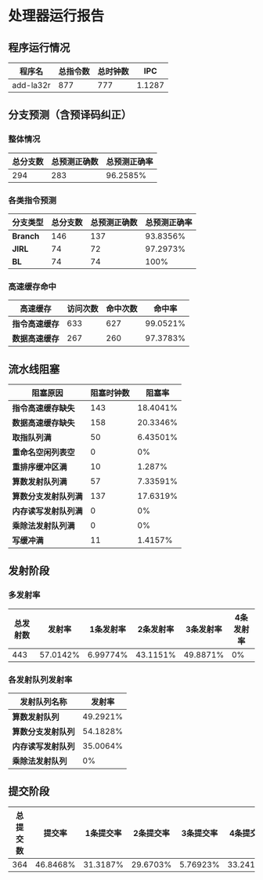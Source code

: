 # 处理器运行报告
## 程序运行情况
|程序名|总指令数|总时钟数|IPC|
|---|---|---|---|
|add-la32r|877|777|1.1287|

## 分支预测（含预译码纠正）
### 整体情况
|总分支数|总预测正确数|总预测正确率|
|---|---|---|
|294|283|96.2585%|

### 各类指令预测
|分支类型|总分支数|总预测正确数|总预测正确率|
|---|---|---|---|
|**Branch**| 146 | 137 | 93.8356%|
|**JIRL**| 74 | 72 | 97.2973%|
|**BL**| 74 | 74 | 100%|

### 高速缓存命中
|高速缓存|访问次数|命中次数|命中率|
|---|---|---|---|
|**指令高速缓存**| 633 | 627 | 99.0521%|
|**数据高速缓存**| 267 | 260 | 97.3783%|
## 流水线阻塞
|阻塞原因|阻塞时钟数|阻塞率|
|---|---|---|
|**指令高速缓存缺失**| 143 | 18.4041%|
|**数据高速缓存缺失**| 158 | 20.3346%|
|**取指队列满**| 50 | 6.43501%|
|**重命名空闲列表空**|0 | 0%|
|**重排序缓冲区满**|10 | 1.287%|
|**算数发射队列满**|57 | 7.33591%|
|**算数分支发射队列满**|137 | 17.6319%|
|**内存读写发射队列满**|0 | 0%|
|**乘除法发射队列满**|0 | 0%|
|**写缓冲满**|11 | 1.4157%|

## 发射阶段
### 多发射率
|总发射数|发射率|1条发射率|2条发射率|3条发射率|4条发射率|
|---|---|---|---|---|---|
|443|57.0142%|6.99774%|43.1151%|49.8871%|0%|

### 各发射队列发射率
|发射队列名称|发射率|
|---|---|
|**算数发射队列**|49.2921%|
|**算数分支发射队列**|54.1828%|
|**内存读写发射队列**|35.0064%|
|**乘除法发射队列**|0%|

## 提交阶段
|总提交数|提交率|1条提交率|2条提交率|3条提交率|4条提交率|
|---|---|---|---|---|---|
|364|46.8468%|31.3187%|29.6703%|5.76923%|33.2418%|
